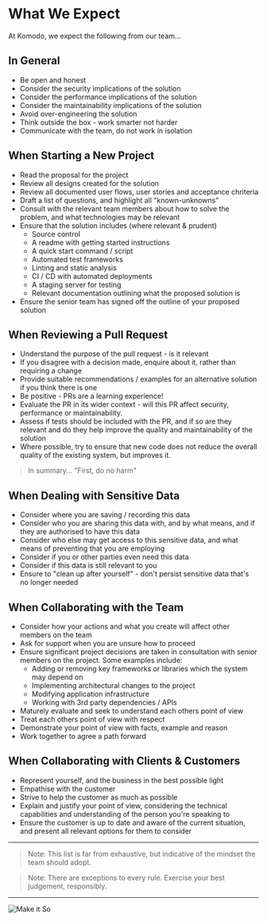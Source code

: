 # What We Expect

At Komodo, we expect the following from our team...

## In General
 
 - Be open and honest
 - Consider the security implications of the solution
 - Consider the performance implications of the solution
 - Consider the maintainability implications of the solution
 - Avoid over-engineering the solution
 - Think outside the box - work smarter not harder
 - Communicate with the team, do not work in isolation

## When Starting a New Project

 - Read the proposal for the project
 - Review all designs created for the solution
 - Review all documented user flows, user stories and acceptance chriteria
 - Draft a list of questions, and highlight all "known-unknowns"
 - Consult with the relevant team members about how to solve the problem, and what technologies may be relevant
 - Ensure that the solution includes (where relevant & prudent)
   - Source control
   - A readme with getting started instructions
   - A quick start command / script
   - Automated test frameworks
   - Linting and static analysis
   - CI / CD with automated deployments
   - A staging server for testing
   - Relevant documentation outlining what the proposed solution is
 - Ensure the senior team has signed off the outline of your proposed solution

## When Reviewing a Pull Request

 - Understand the purpose of the pull request - is it relevant
 - If you disagree with a decision made, enquire about it, rather than requiring a change
 - Provide suitable recommendations / examples for an alternative solution if you think there is one
 - Be positive - PRs are a learning experience!
 - Evaluate the PR in its wider context - will this PR affect security, performance or maintainability. 
 - Assess if tests should be included with the PR, and if so are they relevant and do they help improve the quality and maintainability of the solution
 - Where possible, try to ensure that new code does not reduce the overall quality of the existing system, but improves it.

  >In summary... "First, do no harm"

## When Dealing with Sensitive Data

 - Consider where you are saving / recording this data
 - Consider who you are sharing this data with, and by what means, and if they are authorised to have this data
 - Consider who else may get access to this sensitive data, and what means of preventing that you are employing
 - Consider if you or other parties even need this data
 - Consider if this data is still relevant to you
 - Ensure to "clean up after yourself" - don't persist sensitive data that's no longer needed

## When Collaborating with the Team

 - Consider how your actions and what you create will affect other members on the team
 - Ask for support when you are unsure how to proceed
 - Ensure significant project decisions are taken in consultation with senior members on the project. Some examples include:
   - Adding or removing key frameworks or libraries which the system may depend on
   - Implementing architectural changes to the project
   - Modifying application infrastructure
   - Working with 3rd party dependencies / APIs
 - Maturely evaluate and seek to understand each others point of view
 - Treat each others point of view with respect
 - Demonstrate your point of view with facts, example and reason
 - Work together to agree a path forward

## When Collaborating with Clients & Customers

 - Represent yourself, and the business in the best possible light
 - Empathise with the customer
 - Strive to help the customer as much as possible
 - Explain and justify your point of view, considering the technical capabilities and understanding of the person you're speaking to
 - Ensure the customer is up to date and aware of the current situation, and present all relevant options for them to consider

---

>Note: This list is far from exhaustive, but indicative of the mindset the team should adopt. 

>Note: There are exceptions to every rule. Exercise your best judgement, responsibly.

---

![Make it So](https://media1.giphy.com/media/bKnEnd65zqxfq/giphy.gif?cid=790b76112b0781e717771f90da6fc4031e782e567fbf2b7d&rid=giphy.gif)
